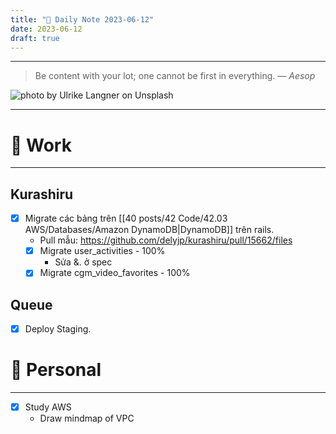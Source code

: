 ```yaml
---
title: "🌱 Daily Note 2023-06-12"
date: 2023-06-12
draft: true
---
```



---

> Be content with your lot; one cannot be first in everything.
> — <cite>Aesop</cite>

![photo by Ulrike Langner on Unsplash](https://images.unsplash.com/photo-1625687101893-23a92791ea25?crop=entropy&cs=srgb&fm=jpg&ixid=M3wzNjM5Nzd8MHwxfHJhbmRvbXx8fHx8fHx8fDE2ODY1MzQyNzB8&ixlib=rb-4.0.3&q=85&w=500&h=500)

---

# 💼 Work
---
## Kurashiru
- [x] Migrate các bảng trên [[40 posts/42 Code/42.03 AWS/Databases/Amazon DynamoDB|DynamoDB]] trên rails.
	- Pull mẫu: https://github.com/delyjp/kurashiru/pull/15662/files
	- [x] Migrate user_activities - 100%
		- Sửa &. ở spec
	- [x] Migrate cgm_video_favorites - 100%

## Queue
- [x] Deploy Staging.


# 🌱 Personal
---
- [x] Study AWS
	-  Draw mindmap of VPC 
